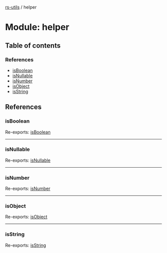 [rs-utils](../README.md) / helper

# Module: helper

## Table of contents

### References

- [isBoolean](helper.md#isboolean)
- [isNullable](helper.md#isnullable)
- [isNumber](helper.md#isnumber)
- [isObject](helper.md#isobject)
- [isString](helper.md#isstring)

## References

### isBoolean

Re-exports: [isBoolean](index.md#isboolean)

___

### isNullable

Re-exports: [isNullable](index.md#isnullable)

___

### isNumber

Re-exports: [isNumber](index.md#isnumber)

___

### isObject

Re-exports: [isObject](index.md#isobject)

___

### isString

Re-exports: [isString](index.md#isstring)

